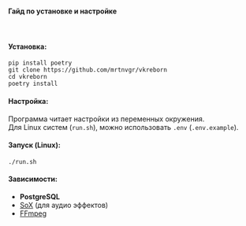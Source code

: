 #### **Гайд по установке и настройке**
<br>

#### **Установка**:
```console
pip install poetry
git clone https://github.com/mrtnvgr/vkreborn
cd vkreborn
poetry install
```


#### **Настройка**:
Программа читает настройки из переменных окружения. \
Для Linux систем (`run.sh`), можно использовать `.env` (`.env.example`).


#### **Запуск (Linux)**:
```console
./run.sh
```


#### **Зависимости**:
- **PostgreSQL**
- [SoX](https://sox.sourceforge.net/) (для аудио эффектов)
- [FFmpeg](https://ffmpeg.org/)
